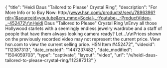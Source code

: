 {
    "title": "Heidi Daus \"Tailored to Please\" Crystal Ring",
    "description": "For More Info or to Buy Now: http:\/\/www.hsn.com\/products\/seo\/7896396?rdr=1&sourceid=youtube&cm_mmc=Social-_-Youtube-_-ProductVideo-_-452472\r\nHeidi Daus \"Tailored to Please\" Crystal Ring \nEnvy all those Hollywood starlets with a seemingly endless jewelry wardrobe and a staff of people that have them always looking camera ready? Let...\r\nPrices shown on the previously recorded video may not represent the current price.  View hsn.com to view the current selling price. HSN Item #452472",
    "videoid": "112387313",
    "date_created": "1447237482",
    "date_modified": "1504059703",
    "type": "captivate",
    "layout": "video",
    "url": "\/v\/heidi-daus-tailored-to-please-crystal-ring\/112387313"
}